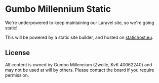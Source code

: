 # Gumbo Millennium Static

We're underpowered to keep maintaining our Laravel site, so we're going static!

This will be powered by a static site builder, and hosted on [statichost.eu](https://statichost.eu).

## License

All content is owned by Gumbo Millennium (Zwolle, KvK 40062240) and may not be used at will by others. Please contact the board if you require permission.

